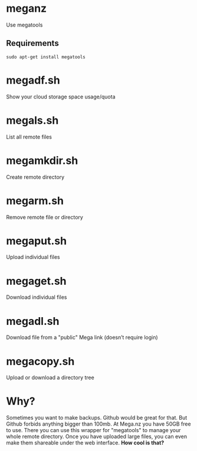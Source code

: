 # meganz
Use megatools

## Requirements
`sudo apt-get install megatools`

# megadf.sh
Show your cloud storage space usage/quota

# megals.sh
List all remote files

# megamkdir.sh
Create remote directory

# megarm.sh
Remove remote file or directory

# megaput.sh
Upload individual files

# megaget.sh
Download individual files

# megadl.sh
Download file from a "public" Mega link (doesn’t require login)

# megacopy.sh
Upload or download a directory tree

# Why?
Sometimes you want to make backups. Github would be great for that.
But Github forbids anything bigger than 100mb.
At Mega.nz you have 50GB free to use. There you can use this wrapper for "megatools" to manage your whole remote directory.
Once you have uploaded large files, you can even make them shareable under the web interface.
**How cool is that?** 
